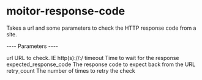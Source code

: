 moitor-response-code
====================

Takes a url and some parameters to check the HTTP response code from a site.

---- Parameters ----

  url                     URL to check. IE http(s)://<url>:<port>/<path>
  timeout                 Time to wait for the response
  expected_response_code  The response code to expect back from the URL
  retry_count             The number of times to retry the check
